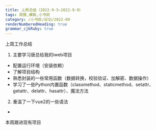 ```yaml
---
title: 上周总结（2022-9-5~2022-9-9）
tags: 周报,模板,小书匠
category: /小书匠/日记/2022-09
renderNumberedHeading: true
grammar_cjkRuby: true
---
```

上周工作总结
 1. 主要学习唐总给我的iweb项目
 - 配置运行环境（安装依赖）
 - 了解项目结构
 - 熟悉封装的一些常用函数（数据转换，校验验证、加解密、数据操作）
 - 学习了一些Python内置函数（classmethod、staticmethod、setattr、getattr、delattr、hasattr）、魔法方法
 2. 重温了一下vue2的一些语法
 - 

本周跟进现有项目


